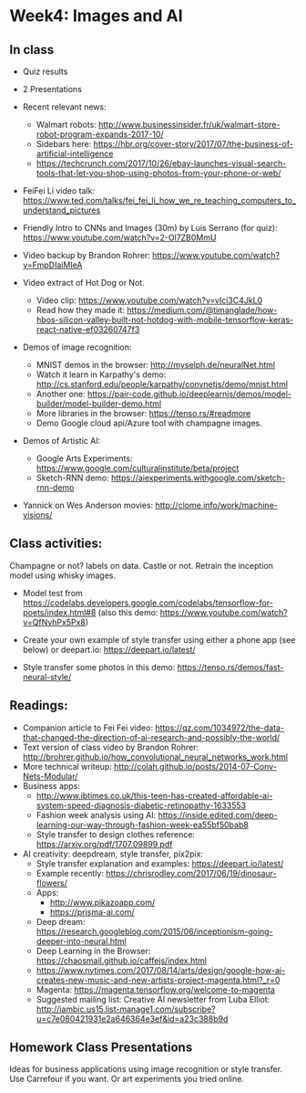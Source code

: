# Week4:  Images and AI

## In class

* Quiz results

* 2 Presentations

* Recent relevant news:
	* Walmart robots: http://www.businessinsider.fr/uk/walmart-store-robot-program-expands-2017-10/
	* Sidebars here: https://hbr.org/cover-story/2017/07/the-business-of-artificial-intelligence
	* https://techcrunch.com/2017/10/26/ebay-launches-visual-search-tools-that-let-you-shop-using-photos-from-your-phone-or-web/

* FeiFei Li video talk:
https://www.ted.com/talks/fei_fei_li_how_we_re_teaching_computers_to_understand_pictures
* Friendly Intro to CNNs and Images (30m) by Luis Serrano (for quiz): https://www.youtube.com/watch?v=2-Ol7ZB0MmU
* Video backup by Brandon Rohrer: https://www.youtube.com/watch?v=FmpDIaiMIeA
* Video extract of Hot Dog or Not.  
	* Video clip: https://www.youtube.com/watch?v=vIci3C4JkL0
	* Read how they made it: https://medium.com/@timanglade/how-hbos-silicon-valley-built-not-hotdog-with-mobile-tensorflow-keras-react-native-ef03260747f3
* Demos of image recognition:
	* MNIST demos in the browser: http://myselph.de/neuralNet.html
	* Watch it learn in Karpathy's demo: http://cs.stanford.edu/people/karpathy/convnetjs/demo/mnist.html
	* Another one: https://pair-code.github.io/deeplearnjs/demos/model-builder/model-builder-demo.html
	* More libraries in the browser: https://tenso.rs/#readmore
	* Demo Google cloud api/Azure tool with champagne images.
* Demos of Artistic AI:
	* Google Arts Experiments: https://www.google.com/culturalinstitute/beta/project
	* Sketch-RNN demo: https://aiexperiments.withgoogle.com/sketch-rnn-demo

* Yannick on Wes Anderson movies: http://clome.info/work/machine-visions/

## Class activities:

Champagne or not? labels on data. Castle or not. Retrain the inception model using whisky images.

* Model test from https://codelabs.developers.google.com/codelabs/tensorflow-for-poets/index.html#8  (also this demo: https://www.youtube.com/watch?v=QfNvhPx5Px8)

* Create your own example of style transfer using either a phone app (see below) or deepart.io: https://deepart.io/latest/

* Style transfer some photos in this demo: https://tenso.rs/demos/fast-neural-style/



## Readings:

* Companion article to Fei Fei video: https://qz.com/1034972/the-data-that-changed-the-direction-of-ai-research-and-possibly-the-world/
* Text version of class video by Brandon Rohrer: http://brohrer.github.io/how_convolutional_neural_networks_work.html
* More technical writeup: http://colah.github.io/posts/2014-07-Conv-Nets-Modular/
* Business apps:
	* http://www.ibtimes.co.uk/this-teen-has-created-affordable-ai-system-speed-diagnosis-diabetic-retinopathy-1633553
	* Fashion week analysis using AI: https://inside.edited.com/deep-learning-our-way-through-fashion-week-ea55bf50bab8
	* Style transfer to design clothes reference: https://arxiv.org/pdf/1707.09899.pdf
* AI creativity: deepdream, style transfer, pix2pix:
	* Style transfer explanation and examples: https://deepart.io/latest/
	* Example recently: https://chrisrodley.com/2017/06/19/dinosaur-flowers/
	* Apps:
		* http://www.pikazoapp.com/
		* https://prisma-ai.com/
	* Deep dream: https://research.googleblog.com/2015/06/inceptionism-going-deeper-into-neural.html
	* Deep Learning in the Browser: https://chaosmail.github.io/caffejs/index.html
	* https://www.nytimes.com/2017/08/14/arts/design/google-how-ai-creates-new-music-and-new-artists-project-magenta.html?_r=0
	* Magenta: https://magenta.tensorflow.org/welcome-to-magenta
	* Suggested mailing list: Creative AI newsletter from Luba Elliot: http://iambic.us15.list-manage1.com/subscribe?u=c7e080421931e2a646364e3ef&id=a23c388b9d


## Homework Class Presentations


Ideas for business applications using image recognition or style transfer. Use Carrefour if you want.
Or art experiments you tried online.

